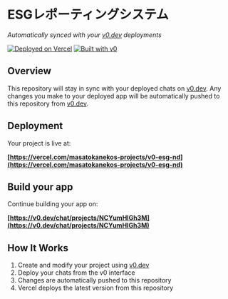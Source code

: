 # ESGレポーティングシステム

*Automatically synced with your [v0.dev](https://v0.dev) deployments*

[![Deployed on Vercel](https://img.shields.io/badge/Deployed%20on-Vercel-black?style=for-the-badge&logo=vercel)](https://vercel.com/masatokanekos-projects/v0-esg-nd)
[![Built with v0](https://img.shields.io/badge/Built%20with-v0.dev-black?style=for-the-badge)](https://v0.dev/chat/projects/NCYumHlGh3M)

## Overview

This repository will stay in sync with your deployed chats on [v0.dev](https://v0.dev).
Any changes you make to your deployed app will be automatically pushed to this repository from [v0.dev](https://v0.dev).

## Deployment

Your project is live at:

**[https://vercel.com/masatokanekos-projects/v0-esg-nd](https://vercel.com/masatokanekos-projects/v0-esg-nd)**

## Build your app

Continue building your app on:

**[https://v0.dev/chat/projects/NCYumHlGh3M](https://v0.dev/chat/projects/NCYumHlGh3M)**

## How It Works

1. Create and modify your project using [v0.dev](https://v0.dev)
2. Deploy your chats from the v0 interface
3. Changes are automatically pushed to this repository
4. Vercel deploys the latest version from this repository